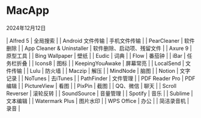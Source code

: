 # MacApp

2024年12月12日

| Alfred 5 | 全局搜索 |
| Android 文件传输 | 手机文件传输 |
| PearCleaner | 软件删除 |
| App Cleaner & Uninstaller | 软件删除、启动项、残留文件 |
| Axure 9 | 原型工具 |
| Bing Wallpaper | 壁纸 |
| Eudic | 词典 |
| Flow | 番茄钟 |
| iBar | 任务栏折叠 |
| Icons8 | 图标 |
| KeepingYouAwake | 屏幕常亮 |
| LocalSend | 文件传输 |
| Lulu | 防火墙 |
| Maczip | 解压 |
| MindNode | 脑图 |
| Notion | 文字记录 |
| NoTunes | 去iTunes |
| PathFinder | 文件管理 |
| PDF Reader Pro | PDF编辑 |
| PictureView | 看图 |
| PixPin | 截图 |
| QQ、微信 | 聊天 |
| Scroll Reverser | 滚轮反转 |
| SoundSource | 音量管理 |
| Spotify | 音乐 |
| Sublime | 文本编辑 |
| Watermark Plus | 图片水印 |
| WPS Office | 办公 |
| 简洁录音机 | 录音 |
